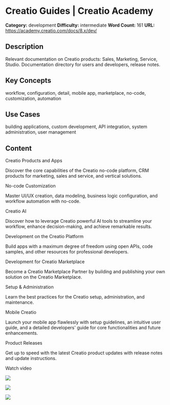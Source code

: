# Creatio Guides | Creatio Academy

**Category:** development **Difficulty:** intermediate **Word Count:** 161
**URL:** https://academy.creatio.com/docs/8.x/dev/

## Description

Relevant documentation on Creatio products: Sales, Marketing, Service, Studio.
Documentation directory for users and developers, release notes.

## Key Concepts

workflow, configuration, detail, mobile app, marketplace, no-code,
customization, automation

## Use Cases

building applications, custom development, API integration, system
administration, user management

## Content

Creatio Products and Apps

Discover the core capabilities of the Creatio no-code platform, CRM products for
marketing, sales and service, and vertical solutions.

[](/docs/8.x/creatio-apps/category/overview)

No-code Customization

Master UI/UX creation, data modeling, business logic configuration, and workflow
automation with no-code.

[](/docs/8.x/no-code-customization/category/customization-tools)

Creatio AI

Discover how to leverage Creatio powerful AI tools to streamline your workflow,
enhance decision-making, and achieve remarkable results.

[](/docs/8.x/no-code-customization/category/creatio-ai)

Development on the Creatio Platform

Build apps with a maximum degree of freedom using open APIs, code samples, and
other resources for professional developers.

[](/docs/8.x/dev/development-on-creatio-platform/category/getting-started)

Development for Creatio Marketplace

Become a Creatio Marketplace Partner by building and publishing your own
solution on the Creatio Marketplace.

[](/docs/8.x/dev/development-for-creatio-marketplace/app-types)

Setup & Administration

Learn the best practices for the Creatio setup, administration, and maintenance.

[](/docs/8.x/setup-and-administration/category/administration)

Mobile Creatio

Launch your mobile app flawlessly with setup guidelines, an intuitive user
guide, and a detailed developers' guide for core functionalities and future
enhancements.

[](/docs/8.x/mobile/category/mobile-basics)

Product Releases

Get up to speed with the latest Creatio product updates with release notes and
update instructions.

[](/docs/8.x/resources/category/releases)

Watch video

![](https://img.youtube.com/vi/BdoiOu9ncmw/sddefault.jpg)

![](https://img.youtube.com/vi/qyqnRbUHnjQ/sddefault.jpg)

![](https://img.youtube.com/vi/1_tindBJPyg/sddefault.jpg)
